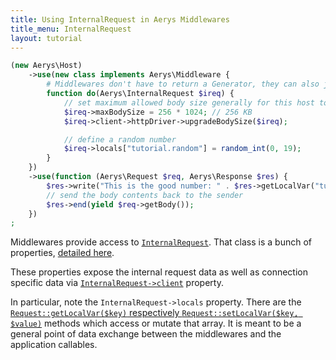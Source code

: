 ```yaml
---
title: Using InternalRequest in Aerys Middlewares
title_menu: InternalRequest
layout: tutorial
---
```


```php
(new Aerys\Host)
	->use(new class implements Aerys\Middleware {
		# Middlewares don't have to return a Generator, they can also just terminate immediately
		function do(Aerys\InternalRequest $ireq) {
			// set maximum allowed body size generally for this host to 256 KB
			$ireq->maxBodySize = 256 * 1024; // 256 KB
			$ireq->client->httpDriver->upgradeBodySize($ireq);

			// define a random number
			$ireq->locals["tutorial.random"] = random_int(0, 19);
		}
	})
	->use(function (Aerys\Request $req, Aerys\Response $res) {
		$res->write("This is the good number: " . $res->getLocalVar("tutorial.random") . "\n\n");
		// send the body contents back to the sender
		$res->end(yield $req->getBody());
	})
;
```

Middlewares provide access to [`InternalRequest`](../contents/classes/internalrequest.html). That class is a bunch of properties, [detailed here](../contents/classes/internalrequest.html).

These properties expose the internal request data as well as connection specific data via [`InternalRequest->client`](../contents/classes/client.html) property.

In particular, note the `InternalRequest->locals` property. There are the [`Request::getLocalVar($key)` respectively `Request::setLocalVar($key, $value)`](../contents/classes/request.html) methods which access or mutate that array. It is meant to be a general point of data exchange between the middlewares and the application callables.
